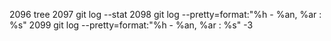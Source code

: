 2096  tree
 2097  git log --stat
 2098  git log --pretty=format:"%h - %an, %ar : %s"
 2099  git log --pretty=format:"%h - %an, %ar : %s" -3
